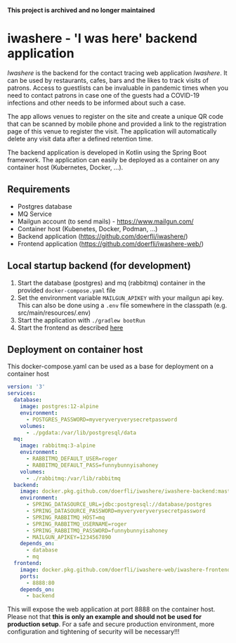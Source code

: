 **This project is archived and no longer maintained**

# iwashere - 'I was here' backend application

_Iwashere_ is the backend for the contact tracing web application _Iwashere_. It can be used by restaurants, cafes, 
bars and the likes to track visits of patrons. Access to guestlists can be invaluable in pandemic times when you need 
to contact patrons in case one of the guests had a COVID-19 infections and other needs to be informed about such a case. 

The app allows venues to register on the site and create a unique QR code that can be scanned by mobile phone and 
provided a link to the registration page of this venue to register the visit. The application will automatically delete 
any visit data after a defined retention time. 

The backend application is developed in Kotlin using the Spring Boot framework. 
The application can easily be deployed as a container on any container host (Kubernetes, Docker, ...).

## Requirements

* Postgres database
* MQ Service
* Mailgun account (to send mails) - https://www.mailgun.com/ 
* Container host (Kubenetes, Docker, Podman, ...)
* Backend application (https://github.com/doerfli/iwashere/)
* Frontend application (https://github.com/doerfli/iwashere-web/)

## Local startup backend (for development)

1. Start the database (postgres) and mq (rabbitmq) container in the provided `docker-compose.yaml` file
1. Set the environment variable `MAILGUN_APIKEY` with your mailgun api key. This can also be done using a `.env` file 
   somewhere in the classpath (e.g. src/main/resources/.env) 
1. Start the application with `./gradlew bootRun`
1. Start the frontend as described [here](https://github.com/doerfli/iwashere-web/)

## Deployment on container host

This docker-compose.yaml can be used as a base for deployment on a container host

```yaml
version: '3'
services:
  database:
    image: postgres:12-alpine
    environment:
      - POSTGRES_PASSWORD=myveryveryverysecretpassword
    volumes:
      - ./pgdata:/var/lib/postgresql/data
  mq:
    image: rabbitmq:3-alpine
    environment:
      - RABBITMQ_DEFAULT_USER=roger
      - RABBITMQ_DEFAULT_PASS=funnybunnyisahoney
    volumes:
      - ./rabbitmq:/var/lib/rabbitmq
  backend:
    image: docker.pkg.github.com/doerfli/iwashere/iwashere-backend:master
    environment:
      - SPRING_DATASOURCE_URL=jdbc:postgresql://database/postgres
      - SPRING_DATASOURCE_PASSWORD=myveryveryverysecretpassword
      - SPRING_RABBITMQ_HOST=mq
      - SPRING_RABBITMQ_USERNAME=roger
      - SPRING_RABBITMQ_PASSWORD=funnybunnyisahoney
      - MAILGUN_APIKEY=1234567890
    depends_on:
      - database
      - mq
  frontend:
    image: docker.pkg.github.com/doerfli/iwashere-web/iwashere-frontend:master
    ports:
      - 8888:80
    depends_on:
      - backend
```

This will expose the web application at port 8888 on the container host. 
Please not that **this is only an example and should not be used for production setup**. For a safe
and secure production environment, more configuration and tightening of security will be necessary!!! 

